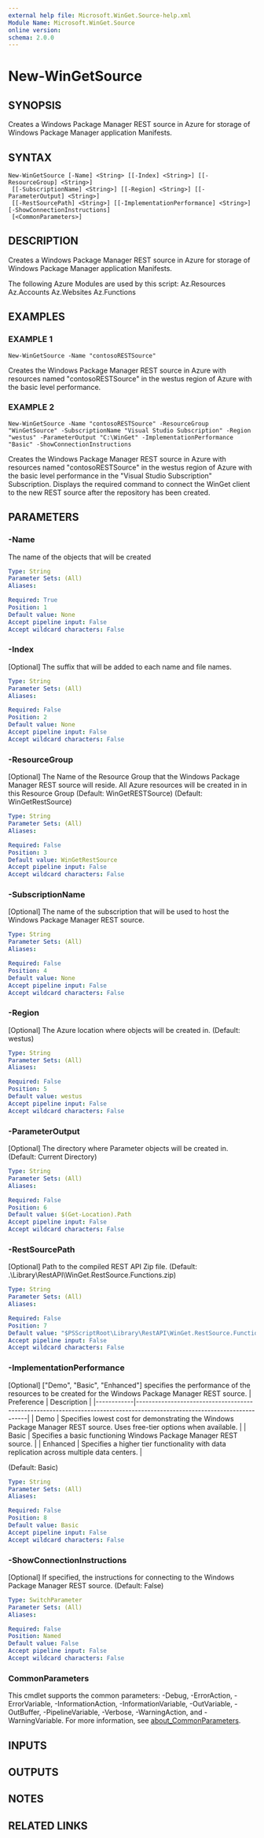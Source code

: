 ```yaml
---
external help file: Microsoft.WinGet.Source-help.xml
Module Name: Microsoft.WinGet.Source
online version:
schema: 2.0.0
---
```


# New-WinGetSource

## SYNOPSIS
Creates a Windows Package Manager REST source in Azure for storage of Windows Package Manager application Manifests.

## SYNTAX

```
New-WinGetSource [-Name] <String> [[-Index] <String>] [[-ResourceGroup] <String>]
 [[-SubscriptionName] <String>] [[-Region] <String>] [[-ParameterOutput] <String>]
 [[-RestSourcePath] <String>] [[-ImplementationPerformance] <String>] [-ShowConnectionInstructions]
 [<CommonParameters>]
```

## DESCRIPTION
Creates a Windows Package Manager REST source in Azure for storage of Windows Package Manager application Manifests.

The following Azure Modules are used by this script:
    Az.Resources
    Az.Accounts
    Az.Websites
    Az.Functions

## EXAMPLES

### EXAMPLE 1
```
New-WinGetSource -Name "contosoRESTSource"
```

Creates the Windows Package Manager REST source in Azure with resources named "contosoRESTSource" in the westus region of Azure with the basic level performance.

### EXAMPLE 2
```
New-WinGetSource -Name "contosoRESTSource" -ResourceGroup "WinGetSource" -SubscriptionName "Visual Studio Subscription" -Region "westus" -ParameterOutput "C:\WinGet" -ImplementationPerformance "Basic" -ShowConnectionInstructions
```

Creates the Windows Package Manager REST source in Azure with resources named "contosoRESTSource" in the westus region of Azure with the basic level performance in the "Visual Studio Subscription" Subscription.
Displays the required command to connect the WinGet client to the new REST source after the repository has been created.

## PARAMETERS

### -Name
The name of the objects that will be created

```yaml
Type: String
Parameter Sets: (All)
Aliases:

Required: True
Position: 1
Default value: None
Accept pipeline input: False
Accept wildcard characters: False
```

### -Index
\[Optional\] The suffix that will be added to each name and file names.

```yaml
Type: String
Parameter Sets: (All)
Aliases:

Required: False
Position: 2
Default value: None
Accept pipeline input: False
Accept wildcard characters: False
```

### -ResourceGroup
\[Optional\] The Name of the Resource Group that the Windows Package Manager REST source will reside. All Azure resources will be created in in this Resource Group (Default: WinGetRESTSource)
(Default: WinGetRestSource)

```yaml
Type: String
Parameter Sets: (All)
Aliases:

Required: False
Position: 3
Default value: WinGetRestSource
Accept pipeline input: False
Accept wildcard characters: False
```

### -SubscriptionName
\[Optional\] The name of the subscription that will be used to host the Windows Package Manager REST source.

```yaml
Type: String
Parameter Sets: (All)
Aliases:

Required: False
Position: 4
Default value: None
Accept pipeline input: False
Accept wildcard characters: False
```

### -Region
\[Optional\] The Azure location where objects will be created in.
(Default: westus)

```yaml
Type: String
Parameter Sets: (All)
Aliases:

Required: False
Position: 5
Default value: westus
Accept pipeline input: False
Accept wildcard characters: False
```

### -ParameterOutput
\[Optional\] The directory where Parameter objects will be created in.
(Default: Current Directory)

```yaml
Type: String
Parameter Sets: (All)
Aliases:

Required: False
Position: 6
Default value: $(Get-Location).Path
Accept pipeline input: False
Accept wildcard characters: False
```

### -RestSourcePath
\[Optional\] Path to the compiled REST API Zip file.
(Default: .\Library\RestAPI\WinGet.RestSource.Functions.zip)

```yaml
Type: String
Parameter Sets: (All)
Aliases:

Required: False
Position: 7
Default value: "$PSScriptRoot\Library\RestAPI\WinGet.RestSource.Functions.zip"
Accept pipeline input: False
Accept wildcard characters: False
```

### -ImplementationPerformance
\[Optional\] \["Demo", "Basic", "Enhanced"\] specifies the performance of the resources to be created for the Windows Package Manager REST source.
| Preference | Description                                                                                                             |
|------------|-------------------------------------------------------------------------------------------------------------------------|
| Demo       | Specifies lowest cost for demonstrating the Windows Package Manager REST source. Uses free-tier options when available. |
| Basic      | Specifies a basic functioning Windows Package Manager REST source.                                                      |
| Enhanced   | Specifies a higher tier functionality with data replication across multiple data centers.                               |

(Default: Basic)

```yaml
Type: String
Parameter Sets: (All)
Aliases:

Required: False
Position: 8
Default value: Basic
Accept pipeline input: False
Accept wildcard characters: False
```

### -ShowConnectionInstructions
\[Optional\] If specified, the instructions for connecting to the Windows Package Manager REST source.
(Default: False)

```yaml
Type: SwitchParameter
Parameter Sets: (All)
Aliases:

Required: False
Position: Named
Default value: False
Accept pipeline input: False
Accept wildcard characters: False
```

### CommonParameters
This cmdlet supports the common parameters: -Debug, -ErrorAction, -ErrorVariable, -InformationAction, -InformationVariable, -OutVariable, -OutBuffer, -PipelineVariable, -Verbose, -WarningAction, and -WarningVariable. For more information, see [about_CommonParameters](http://go.microsoft.com/fwlink/?LinkID=113216).

## INPUTS

## OUTPUTS

## NOTES

## RELATED LINKS
